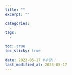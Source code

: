 ```yaml
---
title: ""
excerpt: ""

categories:
  - 
tags:
  - 

toc: true
toc_sticky: true
 
date: 2023-05-17 #수정!!
last_modified_at: 2023-05-17
---
```

